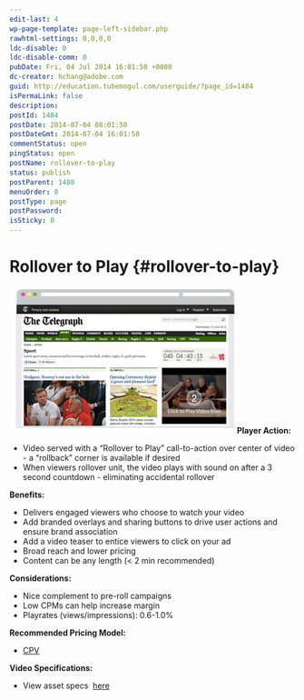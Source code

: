 ```yaml
---
edit-last: 4
wp-page-template: page-left-sidebar.php
rawhtml-settings: 0,0,0,0
ldc-disable: 0
ldc-disable-comm: 0
pubDate: Fri, 04 Jul 2014 16:01:50 +0000
dc-creator: hchang@adobe.com
guid: http://education.tubemogul.com/userguide/?page_id=1484
isPermaLink: false
description: 
postId: 1484
postDate: 2014-07-04 08:01:50
postDateGmt: 2014-07-04 16:01:50
commentStatus: open
pingStatus: open
postName: rollover-to-play
status: publish
postParent: 1480
menuOrder: 0
postType: page
postPassword: 
isSticky: 0
---
```


# Rollover to Play {#rollover-to-play}

[ ![ROTP](assets/rotp3.png)](assets/rotp3.png)
**Player Action:**

* Video served with a “Rollover to Play” call-to-action over center of video - a “rollback” corner is available if desired
* When viewers rollover unit, the video plays with sound on after a 3 second countdown - eliminating accidental rollover

**Benefits:**

* Delivers engaged viewers who choose to watch your video
* Add branded overlays and sharing buttons to drive user actions and ensure brand association
* Add a video teaser to entice viewers to click on your ad
* Broad reach and lower pricing
* Content can be any length (< 2 min recommended)

**Considerations:**

* Nice complement to pre-roll campaigns
* Low CPMs can help increase margin
* Playrates (views/impressions): 0.6-1.0%

**Recommended Pricing Model:**

* [CPV](../user-guide/planning/ad-formats/performance-pricing.md)

**Video Specifications:**

* View asset specs&nbsp; [here](../user-guide/planning/ad-formats/ad-specs.md)

